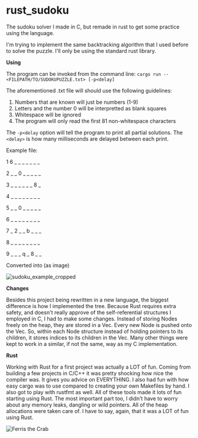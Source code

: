 # rust_sudoku
The sudoku solver I made in C, but remade in rust to get some practice using the language.

I'm trying to implement the same backtracking algorithm that I used before to solve the puzzle.
I'll only be using the standard rust library.

**Using**

The program can be invoked from the command line:
`cargo run -- <FILEPATH/TO/SUDOKUPUZZLE.txt> [-p<delay]`

The aforementioned .txt file will should use the following guidelines:

1. Numbers that are known will just be numbers (1-9)
2. Letters and the number 0 will be interpretted as blank squares
3. Whitespace will be ignored
4. The program will only read the first 81 non-whitespace characters

The `-p<delay` option will tell the program to print all partial solutions. The `<delay>` is how many milliseconds are
delayed between each print.

Example file:

1  6 _  _  _  _  _  _  _

2  _  _  0  _  _  _  _  _

3  _  _  _  _  _  _  8  _

4  _  _  _  _  _  _  _  _

5  _  _  0  _  _  _  _  _

6  _  _  _  _  _  _  _  _

7  _  2  _  _  b  _  _  _

8  _  _  _  _  _  _  _  _

9  _  _  _  q  _  8  _  _

Converted into (as image)

![sudoku_example_cropped](https://user-images.githubusercontent.com/100320298/169367764-f1fe46eb-6326-4101-97dc-d9b1d3471e8b.png)

**Changes**

Besides this project being rewritten in a new language, the biggest difference is how I implemented the tree. Because Rust 
requires extra safety, and doesn't really approve of the self-referential structures I employed in C, I had to make some
changes. Instead of storing Nodes freely on the heap, they are stored in a Vec. Every new Node is pushed onto the Vec. 
So, within each Node structure instead of holding pointers to its children, it stores indices to its children in the Vec.
Many other things were kept to work in a similar, if not the same, way as my C implementation.

**Rust**

Working with Rust for a first project was actually a LOT of fun. Coming from building a few projects in C/C++ it was pretty
shocking how nice the compiler was. It gives you advice on EVERYTHING. I also had fun with how easy cargo was to use 
compared to creating your own Makefiles by hand. I also got to play with rustfmt as well. All of these tools made it lots
of fun starting using Rust. The most important part too, I didn't have to worry about any memory leaks, dangling or wild pointers.
All of the heap allocations were taken care of. I have to say, again, that it was a LOT of fun using Rust.

![Ferris the Crab](https://rustacean.net/assets/rustacean-orig-noshadow.png)

